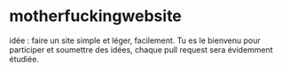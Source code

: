 # motherfuckingwebsite
idée : faire un site simple et léger, facilement.
Tu es le bienvenu pour participer et soumettre des idées, chaque pull request sera évidemment étudiée.

